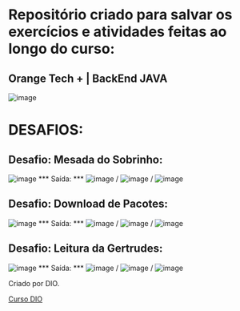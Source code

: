 # Repositório criado para salvar os exercícios e atividades feitas ao longo do curso:

## Orange Tech + | BackEnd JAVA


![image](https://user-images.githubusercontent.com/92825608/229826962-907aa9f6-488d-4619-a212-825f7d71213d.png)

# DESAFIOS: 
## Desafio: Mesada do Sobrinho:

![image](https://user-images.githubusercontent.com/92825608/229828579-a5aae933-b54b-433b-a5eb-daaaa3ef0ec6.png)  *** Saída: *** ![image](https://user-images.githubusercontent.com/92825608/229828842-fc19e97c-f201-4e3c-bd93-cfe9b0588cdf.png) / ![image](https://user-images.githubusercontent.com/92825608/229828988-9b3c3693-8c49-4b46-a103-9decdab7f05b.png) / ![image](https://user-images.githubusercontent.com/92825608/229829177-5ee9e19d-f3eb-4bc3-a16f-20dd2abfe563.png)

## Desafio: Download de Pacotes:

![image](https://user-images.githubusercontent.com/92825608/229837352-5e72046f-a072-4530-bf63-61d884840038.png)  *** Saída: *** ![image](https://user-images.githubusercontent.com/92825608/229837499-29cef315-ef8d-4ac3-b650-1ef61d34d61b.png) / ![image](https://user-images.githubusercontent.com/92825608/229837628-18ed0b16-acb3-4eca-b1ad-417954b09547.png) / ![image](https://user-images.githubusercontent.com/92825608/229837935-550c48c1-9ac8-4556-a68a-edef05231515.png)

## Desafio: Leitura da Gertrudes:

![image](https://user-images.githubusercontent.com/92825608/229896486-815e24e2-f422-4852-9845-87768cabb971.png) *** Saída: *** ![image](https://user-images.githubusercontent.com/92825608/229896574-ae33da88-13c6-45d8-a087-1536c993e8a6.png) / ![image](https://user-images.githubusercontent.com/92825608/229896707-bb0c2521-8f11-474b-8f1f-a2f65ae8e993.png) / ![image](https://user-images.githubusercontent.com/92825608/229896770-720e8347-21eb-4661-9c01-09433495a47c.png)











Criado por DIO.

[Curso DIO](https://web.dio.me/track/orange-tech-backend)
